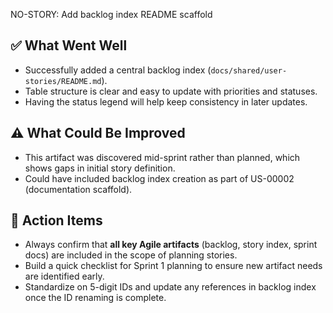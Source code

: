 NO-STORY: Add backlog index README scaffold

## ✅ What Went Well
- Successfully added a central backlog index (`docs/shared/user-stories/README.md`).
- Table structure is clear and easy to update with priorities and statuses.
- Having the status legend will help keep consistency in later updates.

## ⚠️ What Could Be Improved
- This artifact was discovered mid-sprint rather than planned, which shows gaps in initial story definition.
- Could have included backlog index creation as part of US-00002 (documentation scaffold).

## 🔁 Action Items
- Always confirm that **all key Agile artifacts** (backlog, story index, sprint docs) are included in the scope of planning stories.
- Build a quick checklist for Sprint 1 planning to ensure new artifact needs are identified early.
- Standardize on 5-digit IDs and update any references in backlog index once the ID renaming is complete.
